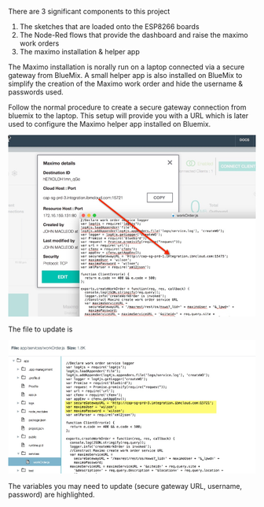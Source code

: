 There are 3 significant components to this project

1) The sketches that are loaded onto the ESP8266 boards
2) The Node-Red flows that provide the dashboard and raise the maximo work orders
3) The maximo installation & helper app

The Maximo installation is norally run on a laptop connected via a secure gateway from BlueMix.  A small helper app is also installed on BlueMix to simplify the creation of the Maximo work order and hide the username & passwords used.

Follow the normal procedure to create a secure gateway connection from bluemix to the laptop.  This setup will provide you with a URL which is later used to configure the Maximo helper app installed on Bluemix.

![Helper](helperappsetup.jpg)

The file to update is 

![Gateway Configuration](configuregateway.jpg)

The variables you may need to update (secure gateway URL, username, password) are highlighted.
